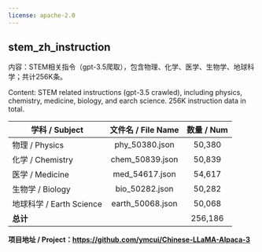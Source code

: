 ```yaml
---
license: apache-2.0
---
```


## stem_zh_instruction

内容：STEM相关指令（gpt-3.5爬取），包含物理、化学、医学、生物学、地球科学；共计256K条。

Content: STEM related instructions (gpt-3.5 crawled), including physics, chemistry, medicine, biology, and earch science. 256K instruction data in total.

| 学科 / Subject           | 文件名 / File Name | 数量 / Num |
| ------------------------ | :----------------: | :--------: |
| 物理 / Physics           |   phy_50380.json   |   50,380   |
| 化学 / Chemistry         |  chem_50839.json   |   50,839   |
| 医学 / Medicine          |   med_54617.json   |   54,617   |
| 生物学 / Biology         |   bio_50282.json   |   50,282   |
| 地球科学 / Earth Science |  earth_50068.json  |   50,068   |
| **总计**                 |                    |  256,186   |


**项目地址 / Project：https://github.com/ymcui/Chinese-LLaMA-Alpaca-3**